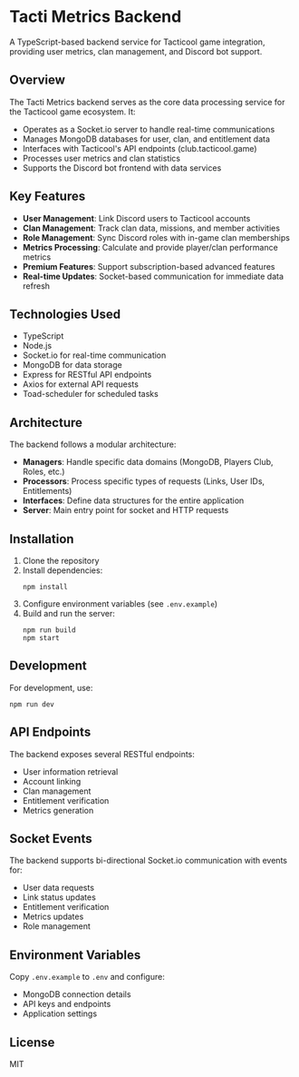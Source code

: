# Tacti Metrics Backend

A TypeScript-based backend service for Tacticool game integration, providing user metrics, clan management, and Discord bot support.

## Overview

The Tacti Metrics backend serves as the core data processing service for the Tacticool game ecosystem. It:

- Operates as a Socket.io server to handle real-time communications
- Manages MongoDB databases for user, clan, and entitlement data
- Interfaces with Tacticool's API endpoints (club.tacticool.game)
- Processes user metrics and clan statistics
- Supports the Discord bot frontend with data services

## Key Features

- **User Management**: Link Discord users to Tacticool accounts
- **Clan Management**: Track clan data, missions, and member activities
- **Role Management**: Sync Discord roles with in-game clan memberships
- **Metrics Processing**: Calculate and provide player/clan performance metrics
- **Premium Features**: Support subscription-based advanced features
- **Real-time Updates**: Socket-based communication for immediate data refresh

## Technologies Used

- TypeScript
- Node.js
- Socket.io for real-time communication
- MongoDB for data storage
- Express for RESTful API endpoints
- Axios for external API requests
- Toad-scheduler for scheduled tasks

## Architecture

The backend follows a modular architecture:

- **Managers**: Handle specific data domains (MongoDB, Players Club, Roles, etc.)
- **Processors**: Process specific types of requests (Links, User IDs, Entitlements)
- **Interfaces**: Define data structures for the entire application
- **Server**: Main entry point for socket and HTTP requests

## Installation

1. Clone the repository
2. Install dependencies:
   ```
   npm install
   ```
3. Configure environment variables (see `.env.example`)
4. Build and run the server:
   ```
   npm run build
   npm start
   ```

## Development

For development, use:

```
npm run dev
```

## API Endpoints

The backend exposes several RESTful endpoints:

- User information retrieval
- Account linking
- Clan management
- Entitlement verification
- Metrics generation

## Socket Events

The backend supports bi-directional Socket.io communication with events for:

- User data requests
- Link status updates
- Entitlement verification
- Metrics updates
- Role management

## Environment Variables

Copy `.env.example` to `.env` and configure:

- MongoDB connection details
- API keys and endpoints
- Application settings

## License

MIT

